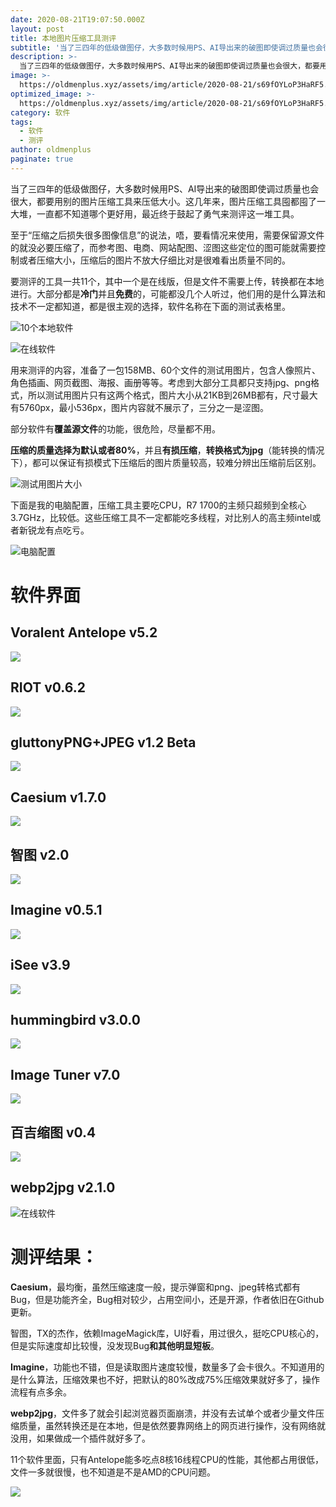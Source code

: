 ```yaml
---
date: 2020-08-21T19:07:50.000Z
layout: post
title: 本地图片压缩工具测评
subtitle: '当了三四年的低级做图仔，大多数时候用PS、AI导出来的破图即使调过质量也会很大，都要用别的图片压缩工具来压低大小。这几年来，图片压缩工具囤都囤了一大堆，一直都不知道哪个更好用，最近终于鼓起了勇气来测评这一堆工具'
description: >-
  当了三四年的低级做图仔，大多数时候用PS、AI导出来的破图即使调过质量也会很大，都要用别的图片压缩工具来压低大小。这几年来，图片压缩工具囤都囤了一大堆，一直都不知道哪个更好用，最近终于鼓起了勇气来测评这一堆工具
image: >-
  https://oldmenplus.xyz/assets/img/article/2020-08-21/s69fOYLoP3HaRF5.jpg
optimized_image: >-
  https://oldmenplus.xyz/assets/img/article/2020-08-21/s69fOYLoP3HaRF5.jpg
category: 软件
tags:
  - 软件
  - 测评
author: oldmenplus
paginate: true
---
```


当了三四年的低级做图仔，大多数时候用PS、AI导出来的破图即使调过质量也会很大，都要用别的图片压缩工具来压低大小。这几年来，图片压缩工具囤都囤了一大堆，一直都不知道哪个更好用，最近终于鼓起了勇气来测评这一堆工具。

至于“压缩之后损失很多图像信息”的说法，唔，要看情况来使用，需要保留源文件的就没必要压缩了，而参考图、电商、网站配图、涩图这些定位的图可能就需要控制或者压缩大小，压缩后的图片不放大仔细比对是很难看出质量不同的。

要测评的工具一共11个，其中一个是在线版，但是文件不需要上传，转换都在本地进行。大部分都是**冷门**并且**免费**的，可能都没几个人听过，他们用的是什么算法和技术不一定都知道，都是很主观的选择，软件名称在下面的测试表格里。

![10个本地软件](https://oldmenplus.xyz/assets/img/article/2020-08-21/s69fOYLoP3HaRF5.jpg)

![在线软件](https://oldmenplus.xyz/assets/img/article/2020-08-21/DhGKkpYXJevC2mL.jpg)

用来测评的内容，准备了一包158MB、60个文件的测试用图片，包含人像照片、角色插画、网页截图、海报、画册等等。考虑到大部分工具都只支持jpg、png格式，所以测试用图片只有这两个格式，图片大小从21KB到26MB都有，尺寸最大有5760px，最小536px，图片内容就不展示了，三分之一是涩图。

部分软件有**覆盖源文件**的功能，很危险，尽量都不用。

**压缩的质量选择为默认或者80%**，并且**有损压缩**，**转换格式为jpg**（能转换的情况下），都可以保证有损模式下压缩后的图片质量较高，较难分辨出压缩前后区别。

![测试用图片大小](https://oldmenplus.xyz/assets/img/article/2020-08-21/1KhnDwpe9BAaWi7.jpg)

下面是我的电脑配置，压缩工具主要吃CPU，R7 1700的主频只超频到全核心3.7GHz，比较低。这些压缩工具不一定都能吃多线程，对比别人的高主频intel或者新锐龙有点吃亏。

![电脑配置](https://oldmenplus.xyz/assets/img/article/2020-08-21/CBLO2b4TpyjghRD.jpg)

# 软件界面

## Voralent Antelope v5.2

![](https://oldmenplus.xyz/assets/img/article/2020-08-21/7jPB65X1qIiLafK.jpg)

## RIOT v0.6.2

![](https://oldmenplus.xyz/assets/img/article/2020-08-21/ThyfjbYc4z1gJN7.jpg)

## gluttonyPNG+JPEG v1.2 Beta

![](https://oldmenplus.xyz/assets/img/article/2020-08-21/PyCYVXrBfQJmR7L.jpg)

## Caesium v1.7.0

![](https://oldmenplus.xyz/assets/img/article/2020-08-21/hfSAxRcXdQ6tmjH.jpg)

## 智图 v2.0

![](https://oldmenplus.xyz/assets/img/article/2020-08-21/BNFansmGuLZpVK7.jpg)

## Imagine v0.5.1

![](https://oldmenplus.xyz/assets/img/article/2020-08-21/FCeIPN8n46MRgOY.jpg)

## iSee v3.9

![](https://oldmenplus.xyz/assets/img/article/2020-08-21/i7sWf1xTnuUbNQ9.jpg)

## hummingbird v3.0.0

![](https://oldmenplus.xyz/assets/img/article/2020-08-21/DeZadqFMz17UhPV.jpg)

## Image Tuner v7.0

![](https://oldmenplus.xyz/assets/img/article/2020-08-21/yjbiaqVg3CrcExm.jpg)

## 百吉缩图 v0.4

![](https://oldmenplus.xyz/assets/img/article/2020-08-21/IF6eswiyVZmTcRp.jpg)

## webp2jpg v2.1.0

![在线软件](https://oldmenplus.xyz/assets/img/article/2020-08-21/DhGKkpYXJevC2mL.jpg)

# 测评结果：

**Caesium**，最均衡，虽然压缩速度一般，提示弹窗和png、jpeg转格式都有Bug，但是功能齐全，Bug相对较少，占用空间小，还是开源，作者依旧在Github更新。

智图，TX的杰作，依赖ImageMagick库，UI好看，用过很久，挺吃CPU核心的，但是实际速度却比较慢，没发现Bug**和其他明显短板**。

**Imagine**，功能也不错，但是读取图片速度较慢，数量多了会卡很久。不知道用的是什么算法，压缩效果也不好，把默认的80%改成75%压缩效果就好多了，操作流程有点多余。

**webp2jpg**，文件多了就会引起浏览器页面崩溃，并没有去试单个或者少量文件压缩质量，虽然转换还是在本地，但是依然要靠网络上的网页进行操作，没有网络就没用，如果做成一个插件就好多了。

11个软件里面，只有Antelope能多吃点8核16线程CPU的性能，其他都占用很低，文件一多就很慢，也不知道是不是AMD的CPU问题。

![](https://oldmenplus.xyz/assets/img/article/2020-08-21/DsnY7SIZCoTWwhU.jpg)